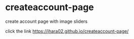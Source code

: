 # createaccount-page
create account page with image sliders

click the link https://jhara02.github.io/createaccount-page/
